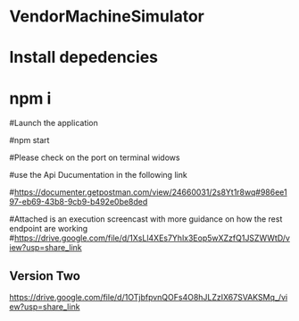 # VendorMachineSimulator

# Install depedencies 
# npm i

#Launch the application 

#npm start

#Please check on the port on terminal widows

#use the Api Ducumentation in the following link

#https://documenter.getpostman.com/view/24660031/2s8Yt1r8wq#986ee197-eb69-43b8-9cb9-b492e0be8ded

#Attached is an execution screencast with more guidance on how the rest endpoint are working
#https://drive.google.com/file/d/1XsLl4XEs7Yhlx3Eop5wXZzfQ1JSZWWtD/view?usp=share_link

## Version Two
https://drive.google.com/file/d/1OTjbfpvnQOFs4O8hJLZzIX67SVAKSMq_/view?usp=share_link
